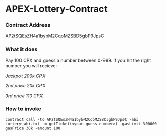 # APEX-Lottery-Contract
### Contract Address
AP2tSQEsZH4a1bybM2CqoMZSBD5gbP9JpsC

### What it does
Pay 100 CPX and guess a number between 0-999. 
If you hit the right number you will recieve:

*Jackpot 200k CPX*

*2nd price 20k CPX*

*3rd price 110 CPX*


### How to invoke
```
contract call -to AP2tSQEsZH4a1bybM2CqoMZSBD5gbP9JpsC -abi Lottery_abi.txt -m getTicket(<your-guess-number>) -gasLimit 300000 -gasPrice 30k -amount 100
```
